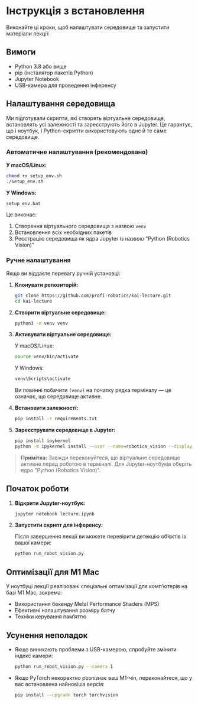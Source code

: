 # Інструкція з встановлення

Виконайте ці кроки, щоб налаштувати середовище та запустити матеріали лекції:

## Вимоги

* Python 3.8 або вище
* pip (інсталятор пакетів Python)
* Jupyter Notebook
* USB-камера для проведення інференсу

## Налаштування середовища

Ми підготували скрипти, які створять віртуальне середовище, встановлять усі залежності та зареєструють його в Jupyter. Це гарантує, що і ноутбук, і Python-скрипти використовують одне й те саме середовище.

### Автоматичне налаштування (рекомендовано)

**У macOS/Linux:**

```bash
chmod +x setup_env.sh
./setup_env.sh
```

**У Windows:**

```bash
setup_env.bat
```

Це виконає:

1. Створення віртуального середовища з назвою `venv`
2. Встановлення всіх необхідних пакетів
3. Реєстрацію середовища як ядра Jupyter із назвою "Python (Robotics Vision)"

### Ручне налаштування

Якщо ви віддаєте перевагу ручній установці:

1. **Клонувати репозиторій:**

   ```bash
   git clone https://github.com/profi-robotics/kai-lecture.git
   cd kai-lecture
   ```

2. **Створити віртуальне середовище:**

   ```bash
   python3 -m venv venv
   ```

3. **Активувати віртуальне середовище:**

   У macOS/Linux:

   ```bash
   source venv/bin/activate
   ```

   У Windows:

   ```bash
   venv\Scripts\activate
   ```

   Ви повинні побачити `(venv)` на початку рядка терміналу — це означає, що середовище активне.

4. **Встановити залежності:**

   ```bash
   pip install -r requirements.txt
   ```

5. **Зареєструвати середовище в Jupyter:**

   ```bash
   pip install ipykernel
   python -m ipykernel install --user --name=robotics_vision --display-name="Python (Robotics Vision)"
   ```

> **Примітка:** Завжди переконуйтеся, що віртуальне середовище активне перед роботою в терміналі. Для Jupyter-ноутбуків оберіть ядро "Python (Robotics Vision)".

## Початок роботи

1. **Відкрити Jupyter-ноутбук:**

   ```bash
   jupyter notebook lecture.ipynb
   ```

2. **Запустити скрипт для інференсу:**

   Після завершення лекції ви можете перевірити детекцію об’єктів із вашої камери:

   ```bash
   python run_robot_vision.py
   ```

## Оптимізації для M1 Mac

У ноутбуці лекції реалізовані спеціальні оптимізації для комп’ютерів на базі M1 Mac, зокрема:

* Використання бекенду Metal Performance Shaders (MPS)
* Ефективні налаштування розміру батчу
* Техніки керування пам’яттю

## Усунення неполадок

* Якщо виникають проблеми з USB-камерою, спробуйте змінити індекс камери:

  ```bash
  python run_robot_vision.py --camera 1
  ```

* Якщо PyTorch некоректно розпізнає ваш M1-чіп, переконайтеся, що у вас встановлена найновіша версія:

  ```bash
  pip install --upgrade torch torchvision
  ```
